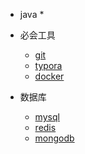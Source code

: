 * java
  * 
* 必会工具
  * [git](./docs/git/gitCommand.md)
  * [typora](./docs/typora/typoraCommand.md)
  * [docker](./docs/docker/dockerCommand.md)

* 数据库
  * [mysql]()
  * [redis]()
  * [mongodb]()